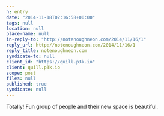 ```yaml
---
h: entry
date: "2014-11-18T02:16:58+00:00"
tags: null
location: null
place-name: null
in-reply-to: "http://notenoughneon.com/2014/11/16/1"
reply_url: http://notenoughneon.com/2014/11/16/1
reply_title: notenoughneon.com
syndicate-to: null
client_id: "https://quill.p3k.io"
client: quill.p3k.io
scope: post
files: null
published: true
syndicate: null
---
```

Totally!  Fun group of people and their new space is beautiful.
